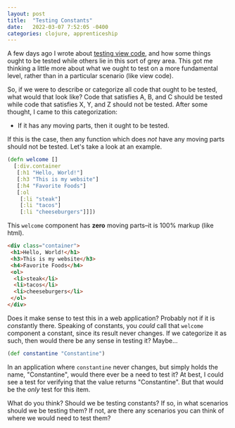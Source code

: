 ```yaml
---
layout: post
title:  "Testing Constants"
date:   2022-03-07 7:52:05 -0400
categories: clojure, apprenticeship
---
```


A few days ago I wrote about [testing view code][testing-view-code], and 
how some things ought to be tested while others lie in this sort of grey area.
This got me thinking a little more about what we ought to test on a more 
fundamental level, rather than in a particular scenario (like view code).

So, if we were to describe or categorize all code that ought to be tested,
what would that look like? Code that satisfies A, B, and C should be tested
while code that satisfies X, Y, and Z should not be tested. After some
thought, I came to this categorization:
- If it has any moving parts, then it ought to be tested.

If this is the case, then any function which does *not* have any moving
parts should not be tested. Let's take a look at an example.

````clojure
(defn welcome []
  [:div.container 
   [:h1 "Hello, World!"]
   [:h3 "This is my website"]
   [:h4 "Favorite Foods"]
   [:ol 
    [:li "steak"]
    [:li "tacos"]
    [:li "cheeseburgers"]]])
````

This `welcome` component has **zero** moving parts–it is 100% markup (like html).

````html
<div class="container">
 <h1>Hello, World!</h1>
 <h3>This is my website</h3>
 <h4>Favorite Foods</h4>
 <ol>
  <li>steak</li>
  <li>tacos</li>
  <li>cheeseburgers</li>
 </ol>
</div>
````

Does it make sense to test this in a web application? Probably not if it
is *const*antly there. Speaking of constants, you _could_ call that `welcome`
component a constant, since its result never changes. If we categorize it as
such, then would there be any sense in testing it? Maybe...

````clojure
(def constantine "Constantine")
````

In an application where `constantine` never changes, but simply holds the name,
"Constantine", would there ever be a need to test it? At best, I could see a 
test for verifying that the value returns "Constantine". But that would be 
the _only_ test for this item.

What do you think? Should we be testing constants? If so, in what scenarios should 
we be testing them? If not, are there any scenarios you can think of where we would
need to test them?

[testing-view-code]: https://brandoncorrea.github.io/clojure/apprenticeship/2022/03/03/testing-view-code.html